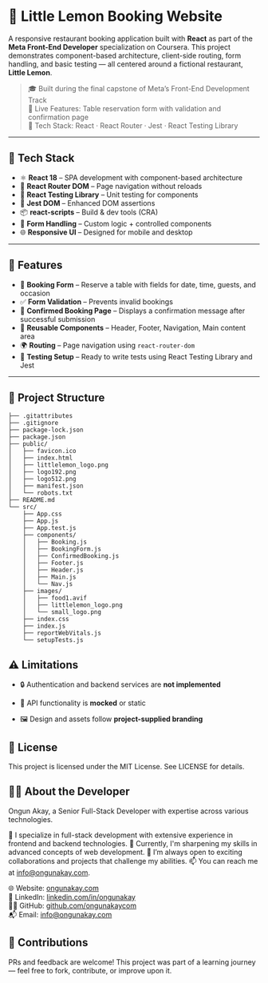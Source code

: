 # 🍋 Little Lemon Booking Website

A responsive restaurant booking application built with **React** as part of the **Meta Front-End Developer** specialization on Coursera. This project demonstrates component-based architecture, client-side routing, form handling, and basic testing — all centered around a fictional restaurant, **Little Lemon**.

> 🎓 Built during the final capstone of Meta’s Front-End Development Track  
> 🚀 Live Features: Table reservation form with validation and confirmation page  
> 🧪 Tech Stack: React · React Router · Jest · React Testing Library

---

## 🧰 Tech Stack

- ⚛️ **React 18** – SPA development with component-based architecture  
- 🧭 **React Router DOM** – Page navigation without reloads  
- 🎯 **React Testing Library** – Unit testing for components  
- 🧪 **Jest DOM** – Enhanced DOM assertions  
- 📦 **react-scripts** – Build & dev tools (CRA)  
- 📝 **Form Handling** – Custom logic + controlled components  
- 🌐 **Responsive UI** – Designed for mobile and desktop

---

## 🚀 Features

- 📅 **Booking Form** – Reserve a table with fields for date, time, guests, and occasion  
- ✅ **Form Validation** – Prevents invalid bookings  
- 📄 **Confirmed Booking Page** – Displays a confirmation message after successful submission  
- 🧩 **Reusable Components** – Header, Footer, Navigation, Main content area  
- 🌍 **Routing** – Page navigation using `react-router-dom`  
- 🧪 **Testing Setup** – Ready to write tests using React Testing Library and Jest

---

## 📁 Project Structure

```plaintext
├── .gitattributes
├── .gitignore
├── package-lock.json
├── package.json
├── public/
│   ├── favicon.ico
│   ├── index.html
│   ├── littlelemon_logo.png
│   ├── logo192.png
│   ├── logo512.png
│   ├── manifest.json
│   └── robots.txt
├── README.md
└── src/
    ├── App.css
    ├── App.js
    ├── App.test.js
    ├── components/
    │   ├── Booking.js
    │   ├── BookingForm.js
    │   ├── ConfirmedBooking.js
    │   ├── Footer.js
    │   ├── Header.js
    │   ├── Main.js
    │   └── Nav.js
    ├── images/
    │   ├── food1.avif
    │   ├── littlelemon_logo.png
    │   └── small_logo.png
    ├── index.css
    ├── index.js
    ├── reportWebVitals.js
    └── setupTests.js
```

⚠️ Limitations
--------------

*   🔒 Authentication and backend services are **not implemented** <br>
    
*   📡 API functionality is **mocked** or static <br>
    
*   🖼️ Design and assets follow **project-supplied branding** <br>
    

📜 License
----------

This project is licensed under the MIT License. See LICENSE for details.

🙋‍♂️ About the Developer
-------------------------

Ongun Akay, a Senior Full-Stack Developer with expertise across various technologies.

👀 I specialize in full-stack development with extensive experience in frontend and backend technologies.
🌱 Currently, I'm sharpening my skills in advanced concepts of web development.
💞️ I’m always open to exciting collaborations and projects that challenge my abilities.
📫 You can reach me at info@ongunakay.com.

🌐 Website: [ongunakay.com](https://ongunakay.com)<br>
💼 LinkedIn: [linkedin.com/in/ongunakay](https://linkedin.com/in/ongunakay)<br>
🧑‍💻 GitHub: [github.com/ongunakaycom](https://github.com/ongunakaycom)<br>
📬 Email: info@ongunakay.com

🤝 Contributions
----------------

PRs and feedback are welcome! This project was part of a learning journey — feel free to fork, contribute, or improve upon it.